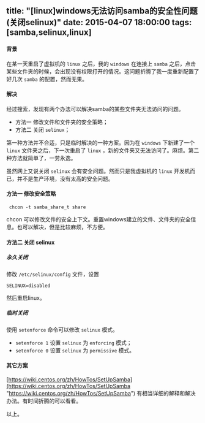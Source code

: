 title: "[linux]windows无法访问samba的安全性问题(关闭selinux)"
date: 2015-04-07 18:00:00
tags: [samba,selinux,linux]
---

#### 背景

在某一天重启了虚拟机的 `linux` 之后，我的 `windows` 在连接上 `samba` 之后，点击某些文件夹的时候，会出现没有权限打开的情况。这问题折腾了我一度重新配置了好几次 `samba` 的配置，然而无果。

#### 解决

经过搜索，发现有两个办法可以解决samba的某些文件夹无法访问的问题。

- 方法一 修改文件和文件夹的安全策略；
- 方法二 关闭 `selinux`；

第一种方法并不合适，只是临时解决的一种方案。因为在 `windows` 下新建了一个 `linux` 文件夹之后，下一次重启了 `linux` ，新的文件夹又无法访问了。麻烦。第二种方法就简单了，一劳永逸。

虽然网上又说关闭 `selinux` 会有安全问题。然而只是我虚拟机的 `linux` 开发机而已，并不是生产环境，没有太高的安全问题。

#### 方法一 修改安全策略

     chcon -t samba_share_t share

chcon 可以修改文件的安全上下文。重置windows建立的文件、文件夹的安全信息。也可以解决，但是比较麻烦，不方便。

#### 方法二 关闭 selinux

##### 永久关闭

修改 `/etc/selinux/config` 文件，设置

    SELINUX=disabled

然后重启linux。

##### 临时关闭

使用 `setenforce` 命令可以修改 `selinux` 模式。

- `setenforce 1` 设置 `selinux` 为 `enforcing` 模式；
- `setenforce 0` 设置 `selinux` 为 `permissive` 模式。

#### 其它方案

[https://wiki.centos.org/zh/HowTos/SetUpSamba](https://wiki.centos.org/zh/HowTos/SetUpSamba "https://wiki.centos.org/zh/HowTos/SetUpSamba") 有相当详细的解释和解决办法。有时间折腾的可以看看。

以上。